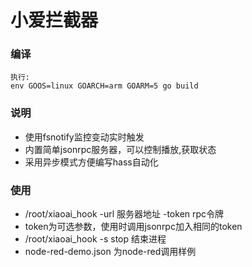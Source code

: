 # 小爱拦截器
### 编译
    执行:
    env GOOS=linux GOARCH=arm GOARM=5 go build

### 说明
+ 使用fsnotify监控变动实时触发
+ 内置简单jsonrpc服务器，可以控制播放,获取状态
+ 采用异步模式方便编写hass自动化

### 使用
+ /root/xiaoai_hook -url 服务器地址 -token rpc令牌
+ token为可选参数，使用时调用jsonrpc加入相同的token 
+ /root/xiaoai_hook -s stop 结束进程
+ node-red-demo.json 为node-red调用样例

